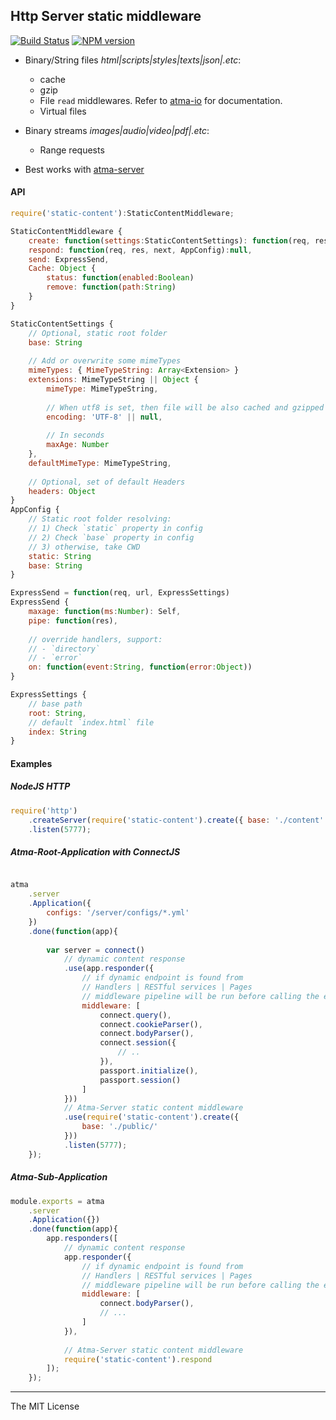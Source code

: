 Http Server static middleware
-----
[![Build Status](https://travis-ci.org/atmajs/atma-static-content.svg?branch=master)](https://travis-ci.org/atmajs/atma-static-content)
[![NPM version](https://badge.fury.io/js/static-content.svg)](http://badge.fury.io/js/static-content)
- Binary/String files _html|scripts|styles|texts|json|.etc_:
	- cache
	- gzip
	- File `read` middlewares. Refer to [atma-io](https://github.com/atmajs/atma-io) for documentation.
	- Virtual files
- Binary streams _images|audio|video|pdf|.etc_:
	- Range requests
	
- Best works with [atma-server](https://github.com/atmajs/atma-server)

#### API
```javascript
require('static-content'):StaticContentMiddleware;

StaticContentMiddleware {
	create: function(settings:StaticContentSettings): function(req, res, next, AppConfig),
	respond: function(req, res, next, AppConfig):null,
	send: ExpressSend,
	Cache: Object {
		status: function(enabled:Boolean)
		remove: function(path:String)
	}
}

StaticContentSettings {
	// Optional, static root folder
	base: String
	
	// Add or overwrite some mimeTypes
	mimeTypes: { MimeTypeString: Array<Extension> }
	extensions: MimeTypeString || Object {
		mimeType: MimeTypeString,
		
		// When utf8 is set, then file will be also cached and gzipped
		encoding: 'UTF-8' || null,
		
		// In seconds
		maxAge: Number
	},
	defaultMimeType: MimeTypeString,
	
	// Optional, set of default Headers
	headers: Object
}
AppConfig {
	// Static root folder resolving:
	// 1) Check `static` property in config
	// 2) Check `base` property in config
	// 3) otherwise, take CWD
	static: String
	base: String
}

ExpressSend = function(req, url, ExpressSettings)
ExpressSend {
	maxage: function(ms:Number): Self,
	pipe: function(res),
	
	// override handlers, support:
	// - `directory`
	// - `error`
	on: function(event:String, function(error:Object))
}

ExpressSettings {
	// base path
	root: String,
	// default `index.html` file
	index: String
}

```

#### Examples
##### NodeJS HTTP
```javascript
require('http')
	.createServer(require('static-content').create({ base: './content' }))
	.listen(5777);
```
##### Atma-Root-Application with ConnectJS
```javascript

atma
	.server
	.Application({
		configs: '/server/configs/*.yml'
	})
	.done(function(app){
		
		var server = connect()
			// dynamic content response
			.use(app.responder({
				// if dynamic endpoint is found from
				// Handlers | RESTful services | Pages
				// middleware pipeline will be run before calling the endpoint
				middleware: [
					connect.query(),
					connect.cookieParser(),
					connect.bodyParser(),
					connect.session({
						// ..
					}),
					passport.initialize(),
					passport.session()
				]
			}))
			// Atma-Server static content middleware
			.use(require('static-content').create({
				base: './public/'
			}))
			.listen(5777);
	});
```
##### Atma-Sub-Application
```javascript
module.exports = atma
	.server
	.Application({})
	.done(function(app){
		app.responders([ 
			// dynamic content response
			app.responder({
				// if dynamic endpoint is found from
				// Handlers | RESTful services | Pages
				// middleware pipeline will be run before calling the endpoint
				middleware: [
					connect.bodyParser(),
					// ...
				]
			}),
			
			// Atma-Server static content middleware
			require('static-content').respond
		]);
	});
```

----
The MIT License
